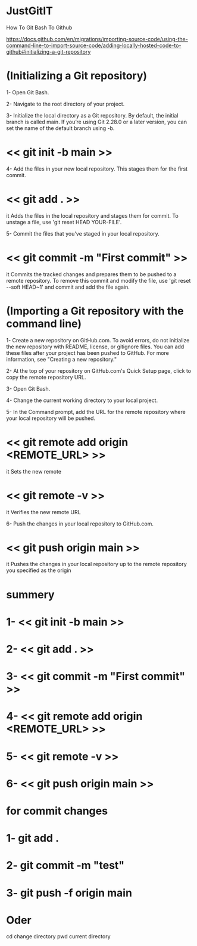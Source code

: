 # JustGitIT
How To Git Bash To Github 

https://docs.github.com/en/migrations/importing-source-code/using-the-command-line-to-import-source-code/adding-locally-hosted-code-to-github#initializing-a-git-repository

# (Initializing a Git repository)


1- Open Git Bash.

2- Navigate to the root directory of your project.

3- Initialize the local directory as a Git repository. By default, the initial branch is called main.
If you’re using Git 2.28.0 or a later version, you can set the name of the default branch using -b.

# <<  git init -b main  >>

4- Add the files in your new local repository. This stages them for the first commit.

# <<  git add .  >>
it Adds the files in the local repository and stages them for commit. To unstage a file, use 'git reset HEAD YOUR-FILE'.

5- Commit the files that you've staged in your local repository.

# <<  git commit -m "First commit"  >>
it Commits the tracked changes and prepares them to be pushed to a remote repository. To remove this commit and modify the file, use 'git reset --soft HEAD~1' and commit and add the file again.



# (Importing a Git repository with the command line)



1- Create a new repository on GitHub.com. To avoid errors, do not initialize the new repository with README, license, or gitignore files. You can add these files after your project has been pushed to GitHub. For more information, see "Creating a new repository."

2- At the top of your repository on GitHub.com's Quick Setup page, click  to copy the remote repository URL.

3- Open Git Bash.

4- Change the current working directory to your local project.

5- In the Command prompt, add the URL for the remote repository where your local repository will be pushed.

# <<  git remote add origin <REMOTE_URL>  >>
it Sets the new remote

# <<  git remote -v  >>
it Verifies the new remote URL

6- Push the changes in your local repository to GitHub.com.

# <<  git push origin main  >>
it Pushes the changes in your local repository up to the remote repository you specified as the origin


# summery
# 1- <<  git init -b main  >>
# 2- <<  git add .  >>
# 3- <<  git commit -m "First commit"  >>
# 4- <<  git remote add origin <REMOTE_URL>  >>
# 5- <<  git remote -v  >>
# 6- <<  git push origin main  >>




# for commit changes
# 1- git add .
# 2- git commit -m "test"
# 3- git push -f origin main


# Oder 
cd change directory
pwd current directory

